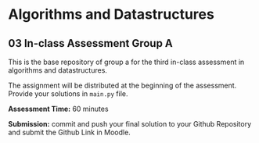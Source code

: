 # Algorithms and Datastructures
## 03 In-class Assessment Group A
This is the base repository of group a for the third in-class assessment in algorithms and datastructures.


The assignment will be distributed at the beginning of the assessment. Provide your solutions in ``main.py`` file. 

**Assessment Time:** 60 minutes

**Submission:** commit and push your final solution to your Github Repository and submit the Github Link in Moodle.
